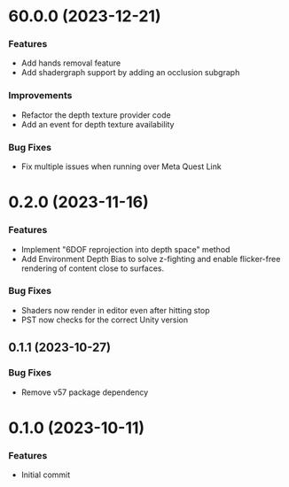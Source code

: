 # 60.0.0 (2023-12-21)

### Features

* Add hands removal feature
* Add shadergraph support by adding an occlusion subgraph

### Improvements

* Refactor the depth texture provider code
* Add an event for depth texture availability

### Bug Fixes

* Fix multiple issues when running over Meta Quest Link

# 0.2.0 (2023-11-16)

### Features

* Implement "6DOF reprojection into depth space" method
* Add Environment Depth Bias to solve z-fighting and enable flicker-free rendering of content close to surfaces.

### Bug Fixes
* Shaders now render in editor even after hitting stop
* PST now checks for the correct Unity version

## 0.1.1 (2023-10-27)

### Bug Fixes

* Remove v57 package dependency

# 0.1.0 (2023-10-11)

### Features

* Initial commit
